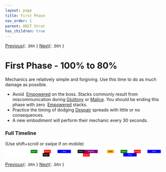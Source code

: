 ```yaml
---
layout: page
title: First Phase
nav_order: 1
parent: UNIT Strat
has_children: true
---
```


[Previous](overview.html){: .btn } [Next](phase1/seq1.html){: .btn }

# First Phase - 100% to 80%

Mechanics are relatively simple and forgiving. Use this time to do as much damage as possible.

- Avoid <img class="inline empowered"> [Empowered] on the boss. Stacks commonly result from miscommunication during [Gluttony](../../mechanics/aspects/gluttony.html) or [Malice](../../mechanics/aspects/malice.html). You should be ending this phase with zero <img class="inline empowered"> [Empowered] stacks.
- Practice the timing of dodging [Despair](../../mechanics/aspects/despair.html) spreads with little or no consequences.
- A new embodiment will perform their mechanic every 30 seconds.

### Full Timeline
<div class="smalltext">(Use shift+scroll or swipe if on mobile)</div>
<div class="timeline-display">
  <img class="timeline-img" src="../timelines/images/phase1/full.svg">
</div>


[Previous](overview.html){: .btn } [Next](phase1/seq1.html){: .btn }

[Empowered]: https://wiki.guildwars2.com/wiki/Empowered_(Cerus)
[Insatiable]: https://wiki.guildwars2.com/wiki/Insatiable
[Barrier]: https://wiki.guildwars2.com/wiki/Barrier
[Mesmer]: https://wiki.guildwars2.com/wiki/Mesmer
[Feedback]: https://wiki.guildwars2.com/wiki/Feedback
[Signet of Illusions]: https://wiki.guildwars2.com/wiki/Signet_of_Illusions
[Blink]: https://wiki.guildwars2.com/wiki/Blink
[Scourge]: https://wiki.guildwars2.com/wiki/Scourge
[Path of Gluttony]: https://wiki.guildwars2.com/wiki/Path_of_Gluttony
[Virtuoso]: https://wiki.guildwars2.com/wiki/Virtuoso